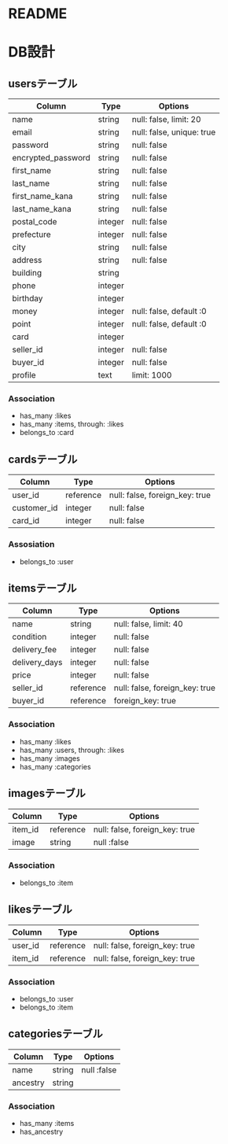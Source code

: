 # README
# DB設計
## usersテーブル
|Column|Type|Options|
|------|----|-------|
|name|string|null: false, limit: 20|
|email|string|null: false, unique: true|
|password|string|null: false|
|encrypted_password|string|null: false|
|first_name|string|null: false|
|last_name|string|null: false|
|first_name_kana|string|null: false|
|last_name_kana|string|null: false|
|postal_code|integer|null: false|
|prefecture|integer|null: false|
|city|string|null: false|
|address|string|null: false|
|building|string||
|phone|integer||
|birthday|integer||
|money|integer|null: false, default :0|
|point|integer|null: false, default :0|
|card|integer||
|seller_id|integer|null: false|
|buyer_id|integer|null: false|
|profile|text|limit: 1000|
### Association
- has_many :likes
- has_many :items, through: :likes
- belongs_to :card

## cardsテーブル
|Column|Type|Options|
|------|----|-------|
|user_id|reference|null: false, foreign_key: true|
|customer_id|integer|null: false|
|card_id|integer|null: false|
### Assosiation
- belongs_to :user

## itemsテーブル
|Column|Type|Options|
|------|----|-------|
|name|string|null: false, limit: 40|
|condition|integer|null: false|
|delivery_fee|integer|null: false|
|delivery_days|integer|null: false|
|price|integer|null: false|
|seller_id|reference|null: false, foreign_key: true|
|buyer_id|reference|foreign_key: true|

### Association
- has_many :likes
- has_many :users, through: :likes
- has_many :images
- has_many :categories

## imagesテーブル
|Column|Type|Options|
|------|----|-------|
|item_id|reference|null: false, foreign_key: true|
|image|string|null :false|
### Association
- belongs_to :item

## likesテーブル
|Column|Type|Options|
|------|----|-------|
|user_id|reference|null: false, foreign_key: true|
|item_id|reference|null: false, foreign_key: true|
### Association
- belongs_to :user
- belongs_to :item


## categoriesテーブル
|Column|Type|Options|
|------|----|-------|
|name|string|null :false|
|ancestry|string||

### Association
- has_many :items
- has_ancestry
